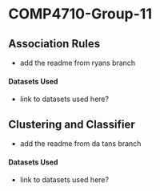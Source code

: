 # COMP4710-Group-11
## Association Rules
- add the readme from ryans branch
#### Datasets Used
- link to datasets used here?
## Clustering and Classifier
- add the readme from da tans branch
#### Datasets Used
- link to datasets used here?

